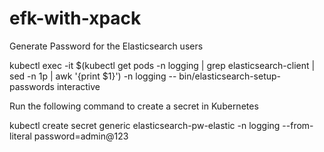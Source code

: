 # efk-with-xpack

Generate Password for the Elasticsearch users

kubectl exec -it $(kubectl get pods -n logging | grep elasticsearch-client | sed -n 1p | awk '{print $1}') -n logging -- bin/elasticsearch-setup-passwords interactive

Run the following command to create a secret in Kubernetes

kubectl create secret generic elasticsearch-pw-elastic -n logging --from-literal password=admin@123
